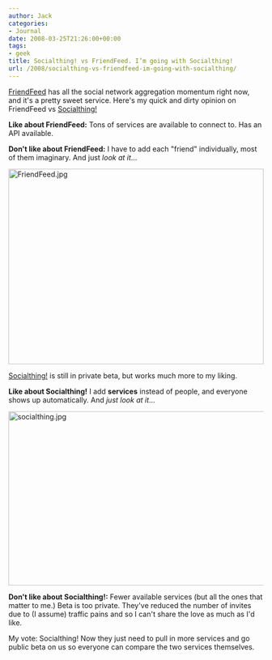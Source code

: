 ```yaml
---
author: Jack
categories:
- Journal
date: 2008-03-25T21:26:00+00:00
tags:
- geek
title: Socialthing! vs FriendFeed. I’m going with Socialthing!
url: /2008/socialthing-vs-friendfeed-im-going-with-socialthing/
---
```


[FriendFeed][1] has all the social network aggregation momentum right now, and it's a pretty sweet service. Here's my quick and dirty opinion on FriendFeed vs [Socialthing!][2]

**Like about FriendFeed:** Tons of services are available to connect to. Has an <span class="caps">API</span> available.

**Don't like about FriendFeed:** I have to add each "friend" individually, most of them imaginary. And just _look at it_&#8230;

<img src="https://www.baty.net/files/FriendFeed.jpg" alt="FriendFeed.jpg" border="0" width="504" height="386" />

[Socialthing!][3] is still in private beta, but works much more to my liking. 

**Like about Socialthing!** I add **services** instead of people, and everyone shows up automatically. And _just look at it_&#8230;

<img src="https://www.baty.net/files/socialthing.jpg" alt="socialthing.jpg" border="0" width="565" height="344" />

**Don't like about Socialthing!:** Fewer available services (but all the ones that matter to me.) Beta is too private. They've reduced the number of invites due to (I assume) traffic pains and so I can't share the love as much as I'd like.

My vote: Socialthing! Now they just need to pull in more services and go public beta on us so everyone can compare the two services themselves.

 [1]: http://www.friendfeed.com/
 [2]: http://www.socialthing.com/
 [3]: https://socialthing.com/